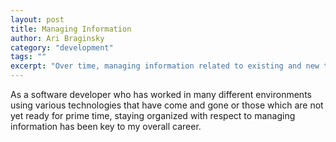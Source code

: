 ```yaml
---
layout: post
title: Managing Information
author: Ari Braginsky
category: "development"
tags: ""
excerpt: "Over time, managing information related to existing and new technologies can become an overwhelming burden.  Here are some of the tools and techniques that I've used over the years to help keep things sane."
---
```


As a software developer who has worked in many different environments using various technologies that have come and gone or those which are not yet ready for prime time, staying organized with respect to managing information has been key to my overall career.
